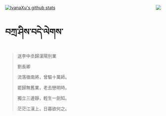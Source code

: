 [![IvanaXu's github stats](https://github-readme-stats.vercel.app/api?username=IvanaXu&show_icons=true&theme=vue-dark)](https://github.com/anuraghazra/github-readme-stats)
<img align="right" src="https://github-readme-stats.vercel.app/api/top-langs/?username=IvanaXu&langs_count=3&theme=graywhite" />
# བཀྲ་ཤིས་བདེ་ལེགས་
> 送李中丞歸漢陽別業
> 
> 劉長卿
> 
> 流落徵南將，曾驅十萬師。
> 
> 罷歸無舊業，老去戀明時。
> 
> 獨立三邊靜，輕生一劍知。
> 
> 茫茫江漢上，日暮欲何之。
>